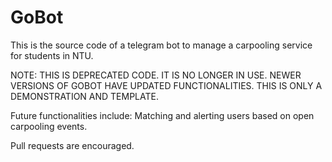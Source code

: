 # GoBot
This is the source code of a telegram bot to manage a carpooling service for students in NTU. 


NOTE: THIS IS DEPRECATED CODE. IT IS NO LONGER IN USE. NEWER VERSIONS OF GOBOT HAVE UPDATED FUNCTIONALITIES. THIS IS ONLY A DEMONSTRATION AND TEMPLATE.

Future functionalities include: Matching and alerting users based on open carpooling events.

Pull requests are encouraged.
